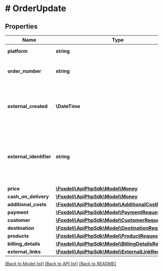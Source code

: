 # # OrderUpdate

## Properties

Name | Type | Description | Notes
------------ | ------------- | ------------- | -------------
**platform** | **string** | name of data source | [optional]
**order_number** | **string** | external number of order in eshop | [optional]
**external_created** | **\DateTime** | optional moment in time when was order created in external system. | [optional]
**external_identifier** | **string** | optional identifier of order in external system. If provided, must be unique for each order. | [optional]
**price** | [**\Foxdeli\ApiPhpSdk\Model\Money**](Money.md) |  | [optional]
**cash_on_delivery** | [**\Foxdeli\ApiPhpSdk\Model\Money**](Money.md) |  | [optional]
**additional_costs** | [**\Foxdeli\ApiPhpSdk\Model\AdditionalCostRequest[]**](AdditionalCostRequest.md) |  | [optional]
**payment** | [**\Foxdeli\ApiPhpSdk\Model\PaymentRequest**](PaymentRequest.md) |  | [optional]
**customer** | [**\Foxdeli\ApiPhpSdk\Model\CustomerRequest**](CustomerRequest.md) |  | [optional]
**destination** | [**\Foxdeli\ApiPhpSdk\Model\DestinationRequest**](DestinationRequest.md) |  | [optional]
**products** | [**\Foxdeli\ApiPhpSdk\Model\ProductRequest[]**](ProductRequest.md) |  | [optional]
**billing_details** | [**\Foxdeli\ApiPhpSdk\Model\BillingDetailsRequest**](BillingDetailsRequest.md) |  | [optional]
**external_links** | [**\Foxdeli\ApiPhpSdk\Model\ExternalLinkRequest[]**](ExternalLinkRequest.md) |  | [optional]

[[Back to Model list]](../../README.md#models) [[Back to API list]](../../README.md#endpoints) [[Back to README]](../../README.md)
